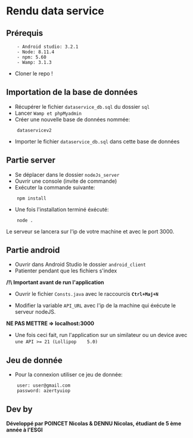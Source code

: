 # Rendu data service

## Prérequis
```
    - Android studio: 3.2.1
    - Node: 8.11.4
    - npm: 5.60
    - Wamp: 3.1.3
```

- Cloner le repo !

## Importation de la base de données

- Récupérer le fichier `dataservice_db.sql` du dossier `sql`
- Lancer `Wamp et phpMyadmin`
- Créer une nouvelle base de données nommée:

```
    dataservicev2
```

- Importer le fichier `dataservice_db.sql` dans cette base de données

## Partie server

- Se déplacer dans le dossier `nodeJs_server`
- Ouvrir une console (invite de commande)
- Exécuter la commande suivante:

```
    npm install
```

- Une fois l'installation terminé éxécuté:

```
    node .
```

Le serveur se lancera sur l'ip de votre machine et avec le port 3000.

## Partie android

- Ouvrir dans Android Studio le dossier `android_client`
- Patienter pendant que les fichiers s'index

**/!\ Important avant de run l'application**

- Ouvrir le fichier `Consts.java` avec le raccourcis **`Ctrl+Maj+N`**

- Modifier la variable `API_URL` avec l'ip de la machine qui éxécute le serveur nodeJS.

**NE PAS METTRE => localhost:3000**

- Une fois ceci fait, run l'application sur un similateur ou un device avec `une API >= 21 (Lollipop	5.0)`

## Jeu de donnée

- Pour la connexion utiliser ce jeu de donnée:

```
    user: user@gmail.com
    password: azertyuiop
```

## Dev by

**Développé par POINCET Nicolas & DENNU Nicolas, étudiant de 5 ème année à l'ESGI**
